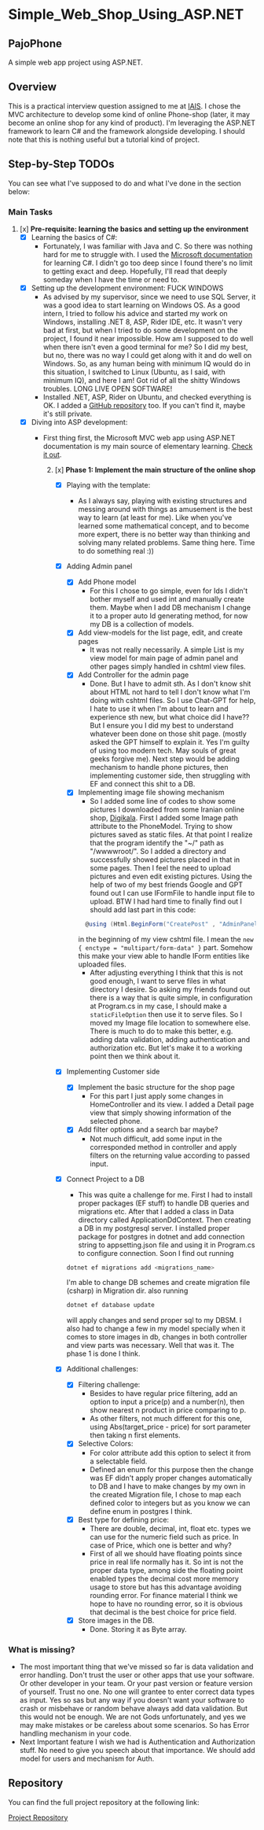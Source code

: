 # Simple_Web_Shop_Using_ASP.NET

## PajoPhone
A simple web app project using ASP.NET.

## Overview
This is a practical interview question assigned to me at [IAIS](https://iais.ir/). I chose the MVC architecture to develop some kind of online Phone-shop (later, it may become an online shop for any kind of product). I'm leveraging the ASP.NET framework to learn C# and the framework alongside developing. I should note that this is nothing useful but a tutorial kind of project.

## Step-by-Step TODOs
You can see what I've supposed to do and what I've done in the section below:

### Main Tasks

1. [x] **Pre-requisite: learning the basics and setting up the environment**
    - [x] Learning the basics of C#:
        - Fortunately, I was familiar with Java and C. So there was nothing hard for me to struggle with. I used the [Microsoft documentation](https://learn.microsoft.com/en-us/dotnet/csharp/tour-of-csharp/) for learning C#. I didn't go too deep since I found there's no limit to getting exact and deep. Hopefully, I'll read that deeply someday when I have the time or need to.
    - [x] Setting up the development environment: FUCK WINDOWS
        - As advised by my supervisor, since we need to use SQL Server, it was a good idea to start learning on Windows OS. As a good intern, I tried to follow his advice and started my work on Windows, installing .NET 8, ASP, Rider IDE, etc. It wasn't very bad at first, but when I tried to do some development on the project, I found it near impossible. How am I supposed to do well when there isn't even a good terminal for me? So I did my best, but no, there was no way I could get along with it and do well on Windows. So, as any human being with minimum IQ would do in this situation, I switched to Linux (Ubuntu, as I said, with minimum IQ), and here I am! Got rid of all the shitty Windows troubles. LONG LIVE OPEN SOFTWARE!
        - Installed .NET, ASP, Rider on Ubuntu, and checked everything is OK. I added a [GitHub repository](https://github.com/saamTheSoldier/Simple_Web_Shop_Using_ASP.NET) too. If you can't find it, maybe it's still private.
    - [x] Diving into ASP development:
        - First thing first, the Microsoft MVC web app using ASP.NET documentation is my main source of elementary learning. [Check it out](https://learn.microsoft.com/en-us/aspnet/core/tutorials/first-mvc-app/start-mvc?view=aspnetcore-8.0&tabs=visual-studio).

          2. [x] **Phase 1: Implement the main structure of the online shop**
              - [x] Playing with the template:
                  - As I always say, playing with existing structures and messing around with things as amusement is the best way to learn (at least for me). Like when you've learned some mathematical concept, and to become more expert, there is no better way than thinking and solving many related problems. Same thing here. Time to do something real :))
              - [x] Adding Admin panel
                  - [x] Add Phone model
                    - For this I chose to go simple, even for Ids I didn't bother myself and used 
                    int and manually create them. Maybe when I add DB mechanism I change it to a 
                    proper auto Id generating method, for now my DB is a collection of models.
                  - [x] Add view-models for the list page, edit, and create pages
                    - It was not really necessarily. A simple List is my view model for main page of
                    admin panel and other pages simply handled in cshtml view files.
                  - [x] Add Controller for the admin page
                    - Done. But I have to admit sth. As I don't know shit about HTML not hard to tell
                    I don't know what I'm doing with cshtml files. So I use Chat-GPT for help, I hate to
                    use it when I'm about to learn and experience sth new, but what choice did I have??
                    But I ensure you I did my best to understand whatever been done on those shit page.
                      (mostly asked the GPT himself to explain it. Yes I'm guilty of using too modern tech.
                    May souls of great geeks forgive me). Next step would be adding mechanism to handle phone 
                    pictures, then implementing customer side, then struggling with EF and connect this
                    shit to a DB.
                  - [x] Implementing image file showing mechanism
                    - So I added some line of codes to show some pictures I downloaded from some Iranian
                    online shop, [Digikala](https://www.digikala.com/). First I added some Image path attribute
                    to the PhoneModel. Trying to show pictures saved as static files. At that point I realize that
                    the program identify the "~/" path as "/wwwwroot/". So I added a directory and successfully showed
                    pictures placed in that in some pages. Then I feel the need to upload pictures and even edit existing
                    pictures. Using the help of two of my best friends Google and GPT found out I can use IFormFile to handle
                    input file to upload. BTW I had hard time to finally find out I should add last part in this code:
                    ```csharp
                      @using (Html.BeginForm("CreatePost" , "AdminPanel", FormMethod.Post, new { enctype = "multipart/form-data" }))
                    ```
                    in the beginning of my view cshtml file. I mean the ```new { enctype = "multipart/form-data" }``` part. Somehow this
                    make your view able to handle IForm entities like uploaded files.
                    - After adjusting everything I think that this is not good enough, I want to serve files in 
                    what directory I desire. So asking my friends found out there is a way that is quite simple,
                    in configuration at Program.cs in my case, I should make a `staticFileOption` then use it to serve
                    files. So I moved my Image file location to somewhere else. There is much to do to make this
                    better, e.g. adding data validation, adding authentication and authorization etc. But let's make
                    it to a working point then we think about it.
              - [x] Implementing Customer side
                  - [x] Implement the basic structure for the shop page
                    - For this part I just apply some changes in HomeController and
                    its view. I added  a Detail page view that simply showing information of the selected
                    phone.
                  - [x] Add filter options and a search bar maybe?
                    - Not much difficult, add some input in the corresponded method in controller and
                    apply filters on the returning value according to passed input.
              - [x] Connect Project to a DB
                - This was quite a challenge for me. First I had to install proper packages (EF stuff) to handle DB queries
                and migrations etc. After that I added a class in Data directory called ApplicationDdContext. Then creating
                a DB in my postgresql server. I installed proper package for postgres in dotnet and add connection string to
                appsetting.json file and using it in Program.cs to configure connection. Soon I find out running 
                ```bash
                dotnet ef migrations add <migrations_name>
                ```
                I'm able to change DB schemes and create migration file (csharp) in Migration dir.
                also running
                ```bash
                dotnet ef database update
                ```
                will apply changes and send proper sql to my DBSM. I also had to change a few in my model specially
                when it comes to store images in db, changes in both controller and view parts was necessary. Well that was
                it. The phase 1 is done I think.

              - [x] Additional challenges:
                - [x] Filtering challenge:
                  - Besides to have regular price filtering, add an option to input a price(p) and a number(n), then show
                  nearest n product in price comparing to p.
                  - As other filters, not much different for this one, using Abs(target_price - price) for sort parameter
                  then taking n first elements.
                - [x] Selective Colors:
                  - For color attribute add this option to select it from a selectable field.
                  - Defined an enum for this purpose then the change was EF didn't apply proper changes automatically
                  to DB and I have to make changes by my own in the created Migration file, I chose to map each defined
                  color to integers but as you know we can define enum in postgres I think.
                - [x] Best type for defining price:
                  - There are double, decimal, int, float etc. types we can use for the numeric field such as price.
                  In case of Price, which one is better and why?
                  - First of all we should have floating points since price in real life normally has it. So int is
                  not the proper data type, among side the floating point enabled types the decimal cost more memory usage to
                  store but has this advantage avoiding rounding error. For finance material I think we hope to have no rounding error,
                  so it is obvious that decimal is the best choice for price field.
                - [x] Store images in the DB.
                  - Done. Storing it as Byte array.

### What is missing?
 -  The most important thing that we've missed so far is data validation and error handling.
    Don't trust the user or other apps that use your software. Or other developer in your team.
    Or your past version or feature version of yourself. Trust no one. No one will grantee to
    enter correct data types as input. Yes so sas but any way if you doesn't want your software
    to crash or misbehave or random behave always add data validation. But this would not be
    enough. We are not Gods unfortunately, and yes we may make mistakes or be careless about
    some scenarios. So has Error handling mechanism in your code.
 - Next Important feature I wish we had is Authentication and Authorization stuff. No need to
    give you speech about that importance. We should add model for users and mechanism for Auth.


## Repository
You can find the full project repository at the following link:

[Project Repository](https://github.com/saamTheSoldier/Simple_Web_Shop_Using_ASP.NET)
